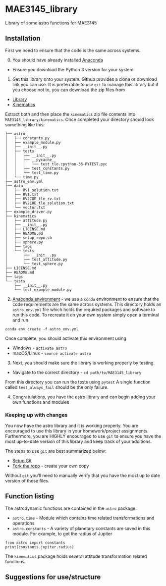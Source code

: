 # MAE3145_library

Library of some astro functions for MAE3145

## Installation

First we need to ensure that the code is the same across systems.

0. You should have already installed [Anaconda](https://www.anaconda.com/download/) 

* Ensure you download the Python 3 version for your system

1. Get this library onto your system. Github provides a clone or download link you can use. 
It is preferrable to use `git` to manage this library but if you choose not to, you can download the zip files from

* [Library](https://github.com/fdcl-gwu/MAE3145_library/archive/master.zip)
* [Kinematics](https://github.com/fdcl-gwu/kinematics/archive/00b1a485e3d6076bc98d2fa4e4ac506cd342b8b3.zip)

Extract both and then place the `kinematics` zip file contents into `MAE3145_library/kinematics`. Once completed your directory should look something like this:

~~~
├── astro
│   ├── constants.py
│   ├── example_module.py
│   ├── __init__.py
│   ├── tests
│   │   ├── __init__.py
│   │   ├── __pycache__
│   │   │   └── test_tle.cpython-36-PYTEST.pyc
│   │   ├── test_constants.py
│   │   └── test_time.py
│   └── time.py
├── astro_env.yml
├── data
│   ├── RV1_solution.txt
│   ├── RV1.txt
│   ├── RV2COE_tle_rv.txt
│   ├── RV2COE_tle_solution.txt
│   └── vector.txt
├── example_driver.py
├── kinematics
│   ├── attitude.py
│   ├── __init__.py
│   ├── LICENSE.md
│   ├── README.md
│   ├── setup_repo.sh
│   ├── sphere.py
│   ├── tags
│   └── tests
│       ├── __init__.py
│       ├── test_attitude.py
│       └── test_sphere.py
├── LICENSE.md
├── README.md
├── tags
└── tests
    ├── __init__.py
    └── test_example_module.py
~~~

2. [Anaconda environment](https://conda.io/docs/user-guide/tasks/manage-environments.html#) - we use a `conda` environment to ensure that the code requirements are the same across systems. 
This directory holds an `astro_env.yml` file which holds the required packages and software to run this code.
To recreate it on your own system simply open a terminal and run

~~~
conda env create -f astro_env.yml
~~~

Once complete, you should activate this environment using

* Windows - `activate astro`
* macOS/Linux - `source activate astro`

3. Next, you should make sure the library is working properly by testing. 

* Navigate to the correct directory - `cd path/to/MAE3145_library`

From this directory you can run the tests using `pytest`
A single function called `test_always_fail` should be the only failure.

4. Congratulations, you have the astro library and can begin adding your own functions and modules

### Keeping up with changes

You now have the astro library and it is working properly. 
You are encouraged to use this library in your homework/project assignments. 
Furthermore, you are HIGHLY encouraged to use `git` to ensure you have the most up-to-date version of this library and keep track of your additions. 

The steps to use `git` are best summarized below:

* [Setup Git](https://help.github.com/articles/set-up-git/)
* [Fork the repo](https://help.github.com/articles/fork-a-repo/) - create your own copy

Without `git` you'll need to manually verify that you have the most up to date version of these files.

## Function listing

The astrodynamic functions are contained in the `astro` package.
 
* `astro.time` - Module which contains time related transformations and operations
* `astro.constants` - A variety of planetary constants are saved in this module. 
For example, to get the radius of Jupiter

~~~
from astro import constants
print(constants.jupiter.radius)
~~~

The `kinematics` package holds several attitude transformation related functions.

## Suggestions for use/structure

